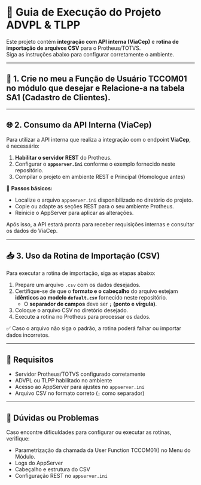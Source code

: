 # 🚀 Guia de Execução do Projeto ADVPL & TLPP

Este projeto contém  **integração com API interna (ViaCep)** e **rotina de importação de arquivos CSV** para o Protheus/TOTVS.  
Siga as instruções abaixo para configurar corretamente o ambiente.

---

## 📝 1. Crie no meu a Função de Usuário TCCOM01 no módulo que desejar e Relacione-a na tabela SA1 (Cadastro de Clientes).

---

## 🌐 2. Consumo da API Interna (ViaCep)

Para utilizar a API interna que realiza a integração com o endpoint **ViaCep**, é necessário:

1. **Habilitar o servidor REST** do Protheus.  
2. Configurar o **`appserver.ini`** conforme o exemplo fornecido neste repositório.
3. Compilar o projeto em ambiente REST e Principal (Homologue antes)

📌 **Passos básicos:**

- Localize o arquivo `appserver.ini` disponibilizado no diretório do projeto.  
- Copie ou adapte as seções REST para o seu ambiente Protheus.  
- Reinicie o AppServer para aplicar as alterações.  

Após isso, a API estará pronta para receber requisições internas e consultar os dados do ViaCep.

---

## 📥 3. Uso da Rotina de Importação (CSV)

Para executar a rotina de importação, siga as etapas abaixo:

1. Prepare um arquivo `.csv` com os dados desejados.  
2. Certifique-se de que o **formato e o cabeçalho** do arquivo estejam **idênticos ao modelo `default.csv`** fornecido neste repositório.  
   - O **separador de campos** deve ser **`;` (ponto e vírgula)**.  
3. Coloque o arquivo CSV no diretório desejado.  
4. Execute a rotina no Protheus para processar os dados.

✅ Caso o arquivo não siga o padrão, a rotina poderá falhar ou importar dados incorretos.

---

## 📝 Requisitos

- Servidor Protheus/TOTVS configurado corretamente  
- ADVPL ou TLPP habilitado no ambiente  
- Acesso ao AppServer para ajustes no `appserver.ini`  
- Arquivo CSV no formato correto (`;` como separador)

---

## 💬 Dúvidas ou Problemas

Caso encontre dificuldades para configurar ou executar as rotinas, verifique:
- Parametrização da chamada da User Function TCCOM01() no Menu do Módulo.
- Logs do AppServer  
- Cabeçalho e estrutura do CSV  
- Configuração REST no `appserver.ini`

